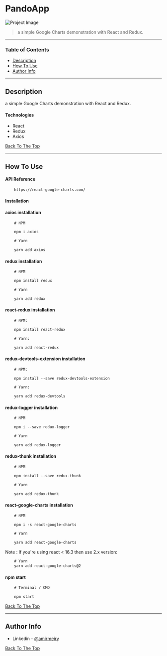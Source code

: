 # PandoApp

![Project Image](https://res.cloudinary.com/practicaldev/image/fetch/s--UVX7ie6K--/c_limit%2Cf_auto%2Cfl_progressive%2Cq_auto%2Cw_880/https://dev-to-uploads.s3.amazonaws.com/i/v4y43jjfj7u5r8to8qdu.png)

> a simple Google Charts demonstration with React and Redux.

---

### Table of Contents

- [Description](#description)
- [How To Use](#how-to-use)
- [Author Info](#author-info)

---

## Description

a simple Google Charts demonstration with React and Redux.

#### Technologies

- React
- Redux
- Axios

[Back To The Top](#read-me-template)

---

## How To Use

#### API Reference
```html
    https://react-google-charts.com/
```

#### Installation

#### axios installation
```html
    # NPM

    npm i axios

    # Yarn

    yarn add axios
```

#### redux installation
```html
    # NPM

    npm install redux

    # Yarn

    yarn add redux
```

#### react-redux installation
```html
    # NPM:

    npm install react-redux

    # Yarn:

    yarn add react-redux
```

#### redux-devtools-extension installation
```html
    # NPM:

    npm install --save redux-devtools-extension

    # Yarn:

    yarn add redux-devtools
```

#### redux-logger installation
```html
    # NPM

    npm i --save redux-logger

    # Yarn

    yarn add redux-logger
```

#### redux-thunk installation
```html
    # NPM

    npm install --save redux-thunk

    # Yarn

    yarn add redux-thunk
```

#### react-google-charts installation
```html
    # NPM

    npm i -s react-google-charts

    # Yarn

    yarn add react-google-charts
```

Note : If you're using react < 16.3 then use 2.x version:
```html
    # Yarn
    yarn add react-google-charts@2
```

#### npm start
```html
    # Terminal / CMD

    npm start
```

[Back To The Top](#read-me-template)

---

## Author Info

- Linkedin - [@amirmeiry](https://www.linkedin.com/in/amir-meiry-5aa2abb9/)

[Back To The Top](#read-me-template)
